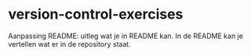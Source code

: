 # version-control-exercises 
Aanpassing README: uitleg wat je in README kan. 
In de README kan je vertellen wat er in de repository staat. 
